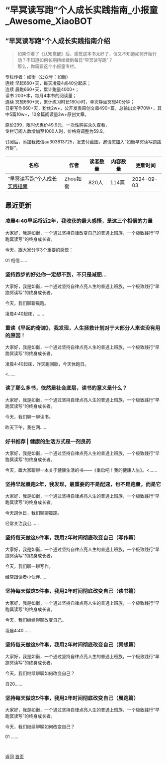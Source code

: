 # “早冥读写跑”个人成长实践指南_小报童_Awesome_XiaoBOT

## “早冥读写跑”个人成长实践指南介绍
> 如果你看了《认知觉醒》后，感觉这本书太好了，但又不知道如何开始行动？不知道如何长期持续做到每日“早冥读写跑”？    
那么，你需要这个小报童专栏。    
    
专栏作者：如衡（公众号：如衡）    
连续 早起660+天，每天凌晨4点40分起床；    
连续 晨跑660+天，累计跑量4000+；    
读书 200+本，每月4本书的阅读量；    
连续 冥想660+天，累计练习时长180小时，单次静坐冥想40分钟；    
日更写作660+天，粉丝2w+，公开发表原创文章490+篇，总输出文字70W+，其中5篇10w+，10余篇阅读量2w+原创文章。    
    
原价299，限时优惠价49.9元，一次性购买永久查看，    
专栏订阅人数增加至1000人时，价格将调整为59.9。    
    
订阅后，添加我微信au303813725，发支付截图，邀请您加入“如衡早冥读写跑践行群”。  
  


|名称|作者|读者数量|内容数量|更新时间|
|---|---|---|---|---|
|[“早冥读写跑”个人成长实践指南](https://xiaobot.net/p/Zhourh20231113?refer=9c3f1c95-a052-465a-9902-f6d75080262a)|Zhou如衡|820人|114篇|2024-09-03|

## 最近更新
### 凌晨4:40早起将近2年，我收获的最大感悟，是这三个相信的力量

大家好，我是如衡，一个通过坚持自律改变自己的普通上班族，一个极致践行“早跑冥读写”的终身成长者。

今天，跟大家分享3个重要的感悟：

01 相信......

### 坚持跑步的好处你一定想不到，不只是减肥...

大家好，我是如衡，一个通过坚持自律点亮人生的普通上班族，一个极致践行“早跑冥读写”的终身成长者。

今天，我们聊聊晨跑。

凌晨4:40起床，......

### 重读《早起的奇迹》，我发现，人生拯救计划对于大部分人来说没有用的原因！

大家好，我是如衡，一个通过坚持自律点亮人生的普通上班族，一个极致践行“早跑冥读写”的终身成长者。

凌晨4:40起床，昨天跑间歇，今天休跑日。

<......

### 读了那么多书，依然是社会底层，读书的意义是什么？

大家好，我是如衡，一个通过坚持自律点亮人生的普通上班族，一个极致践行”早跑冥读写“的终身成长者。

今天，我们聊一聊读书。

昨天下午，我在网......

### 好书推荐 | 健康的生活方式是一剂良药

大家好，我是如衡，一个通过坚持自律点亮人生的普通上班族，一个极致践行“早跑冥读写”的终身成长者。

今天，跟大家聊聊一本关于健康生活的书——《重启吧！我的健康人生》。<......

### 坚持早起晨跑2年，我发现，最重要的不是配速，也不是跑量，而是它

大家好，我是如衡，一个通过坚持自律点亮人生的普通上班族，一个极致践行“早跑冥读写”的终身成长者。

今天跑休日，我们聊聊晨跑。

经常关注我公......

### 坚持每天做这5件事，我用2年时间彻底改变自己（写作篇）

大家好，我是如衡，一个通过坚持自律点亮人生的普通上班族，一个极致践行“早跑冥读写”的终身成长者。

今天，我们聊一聊写作。

经常跟读者小伙伴......

### 坚持每天做这5件事，我用2年时间彻底改变自己（读书篇）

大家好，我是如衡，一个通过坚持自律点亮人生的普通上班族，一个极致践行“早跑冥读写”的终身成长者。

今天，我们继续聊聊改变自己。

凌晨4:40......

### 坚持每天做这5件事，我用2年时间彻底改变自己（冥想篇）

大家好，我是如衡，一个通过坚持自律点亮人生的普通上班族，一个极致践行“早跑冥读写”的终身成长者。

今天，我们继续聊聊如何改变自己？

自20......

### 坚持每天做这5件事，我用2年时间彻底改变自己（晨跑篇）

大家好，我是如衡，一个通过坚持自律点亮人生的普通上班族，一个极致践行“早跑冥读写”的终身成长者。

今天，我们继续聊聊如何改变自己？

01 ......


<a href="https://github.com/Reno9527/awesome-xiaobot" style="color: white; text-decoration: none;">awesome-xiaobot</a>

返回 [首页](../README.md)
